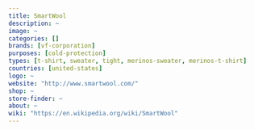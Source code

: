 ```yaml
---
title: SmartWool
description: ~
image: ~
categories: []
brands: [vf-corporation]
purposes: [cold-protection]
types: [t-shirt, sweater, tight, merinos-sweater, merinos-t-shirt]
countries: [united-states]
logo: ~
website: "http://www.smartwool.com/"
shop: ~
store-finder: ~
about: ~
wiki: "https://en.wikipedia.org/wiki/SmartWool"
---
```

